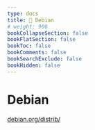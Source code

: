 ```yaml
---
type: docs
title: 🔷 Debian
# weight: 900
bookCollapseSection: false
bookFlatSection: false
bookToc: false
bookComments: false
bookSearchExclude: false
bookHidden: false
---
```


# Debian

[debian.org/distrib/](https://www.debian.org/distrib/?sl)
